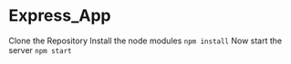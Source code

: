 # Express_App
Clone the Repository
Install the node modules
`npm install`
Now start the server 
`npm start`
